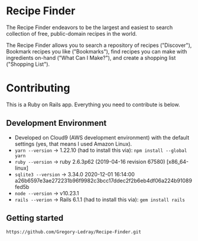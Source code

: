 # Recipe Finder
The Recipe Finder endeavors to be the largest and easiest to search collection of free, public-domain recipes in the world.

The Recipe Finder allows you to search a repository of recipes ("Discover"), Bookmark recipes you like ("Bookmarks"), find recipes you can make with ingredients on-hand ("What Can I Make?"), and create a shopping list ("Shopping List").

# Contributing
This is a Ruby on Rails app. Everything you need to contribute is below.

## Development Environment
* Developed on Cloud9 (AWS development environment) with the default settings (yes, that means I used Amazon Linux).
* ```yarn --version``` -> 1.22.10 (had to install this via): ```npm install --global yarn```
* ```ruby --version``` -> ruby 2.6.3p62 (2019-04-16 revision 67580) [x86_64-linux]
* ```sqlite3 --version``` -> 3.34.0 2020-12-01 16:14:00 a26b6597e3ae272231b96f9982c3bcc17ddec2f2b6eb4df06a224b91089fed5b
* ```node --version``` -> v10.23.1
* ```rails --verion``` -> Rails 6.1.1 (had to install this via): ```gem install rails```

## Getting started
```https://github.com/Gregory-Ledray/Recipe-Finder.git```